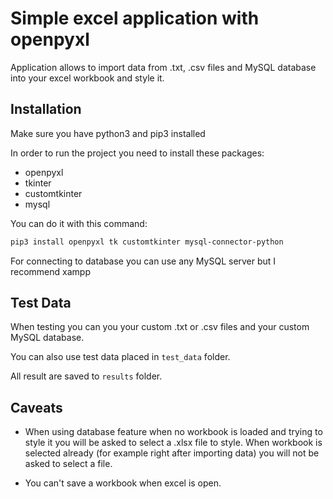 
# Simple excel application with openpyxl

Application allows to import data from .txt, .csv files and MySQL database into your excel workbook and style it.


## Installation
Make sure you have python3 and pip3 installed

In order to run the project you need to install these packages:

- openpyxl
- tkinter
- customtkinter
- mysql

You can do it with this command:

```powershell
pip3 install openpyxl tk customtkinter mysql-connector-python
```

For connecting to database you can use any MySQL server but I recommend xampp
## Test Data

When testing you can you your custom .txt or .csv files and your custom MySQL database.

You can also use test data placed in `test_data` folder.

All result are saved to `results` folder.
## Caveats

- When using database feature when no workbook is loaded and trying to style it you will be asked to select a .xlsx file to style. When workbook is selected already (for example right after importing data) you will not be asked to select a file.

- You can't save a workbook when excel is open.
